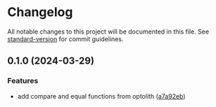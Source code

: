 # Changelog

All notable changes to this project will be documented in this file. See [standard-version](https://github.com/conventional-changelog/standard-version) for commit guidelines.

## 0.1.0 (2024-03-29)


### Features

* add compare and equal functions from optolith ([a7a92eb](https://github.com/elyukai/compare-utils/commit/a7a92ebbe03bd99ef1086d6d1bb093d7ea08c6b7))
